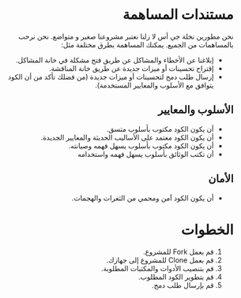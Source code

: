 <div dir="rtl">

<!-- ## مستندات المساهمة متاحة هنا: <https://nakhlahjs.site/contribute>. -->

# مستندات المساهمة

نحن مطورين نخلة جي أس لا زلنا نعتبر مشروعنا صغير و متواضع. نحن نرحب بالمساهمات
من الجميع. يمكنك المساهمة بطرق مختلفة مثل:

- إبلاغنا عن الأخطاء والمشاكل عن طريق فتح مشكلة في خانة المشاكل.
- إقتراح تحسينات أو ميزات جديدة عن طريق خانة المناقشة.
- إرسال طلب دمج لتحسينات أو ميزات جديدة (من فضلك تأكد من أن الكود يتوافق مع
  الأسلوب والمعايير المستخدمة).

## الأسلوب والمعايير

- أن يكون الكود مكتوب بأسلوب متسق.
- أن يكون الكود معتمد على الأساليب الحديثة والمعايير الجديدة.
- أن يكون الكود مكتوب بأسلوب يسهل فهمه وصيانته.
- أن تكتب الوثائق بأسلوب يسهل فهمه واستخدامه

## الأمان

- أن يكون الكود آمن ومحمي من الثغرات والهجمات.

# الخطوات

1. قم بعمل Fork للمشروع.
2. قم بعمل Clone للمشروع إلى جهازك.
3. قم بتنصيب الأدوات والمكتبات المطلوبة.
4. قم بتطوير الكود المطلوب.
5. قم بإرسال طلب دمج.

</div>
